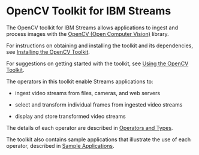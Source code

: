 OpenCV Toolkit for IBM Streams
==============================


The OpenCV toolkit for IBM Streams allows applications to ingest and process images with the [OpenCV (Open Computer Vision)](http://opencv.org/) library.

For instructions on obtaining and installing the toolkit and its dependencies, see [Installing the OpenCV Toolkit](InstallingToolkit.html).

For suggestions on getting started with the toolkit, see [Using the OpenCV Toolkit](UsingToolkit.html).
 
The operators in this toolkit enable Streams applications to:

- ingest video streams from files, cameras, and web servers

- select and transform individual frames from ingested video streams

- display and store transformed video streams

The details of each operator are described in [Operators and Types](OperatorsAndTypes.html).

The toolkit also contains sample applications that illustrate the use of each operator, described in [Sample Applications](SampleApplications.html).
